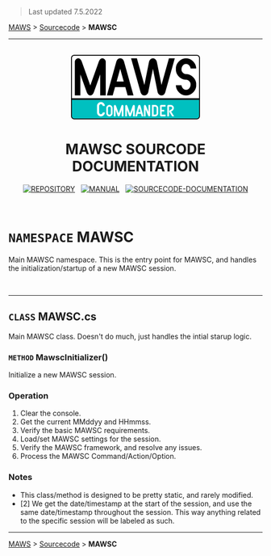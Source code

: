 ﻿> Last updated 7.5.2022

[MAWS](https://github.com/spectrum-health-systems/MAWSC) &gt; [Sourcecode](../Sourcecode/MAWSC-Sourcecode.md) &gt;  **MAWSC**

***

<br>

<div align="center">

  <img src="../../.github//Logos/maws-logo-commander-512x256.png" alt="MAWSC logo" width="256">
  <h1> 
    MAWSC SOURCODE DOCUMENTATION
  </h1>

  [![REPOSITORY](https://img.shields.io/badge/REPOSITORY-550055?style=for-the-badge)](https://github.com/spectrum-health-systems/MAWSC)&nbsp;&nbsp;&nbsp;[![MANUAL](https://img.shields.io/badge/MANUAL-550055?style=for-the-badge)](../Manual/MAWSC-Manual.md)&nbsp;&nbsp;&nbsp;[![SOURCECODE-DOCUMENTATION](https://img.shields.io/badge/SOURCECODE%20DOCUMENTATION-8e008e?style=for-the-badge)](MAWSC-Sourcecode.md)

</div>

<br>

# `NAMESPACE` MAWSC
Main MAWSC namespace. This is the entry point for MAWSC, and handles the initialization/startup of a new MAWSC session.

<br>

***

## `CLASS` MAWSC.cs
Main MAWSC class. Doesn't do much, just handles the intial starup logic.

### `METHOD` MawscInitializer()
Initialize a new MAWSC session.

### Operation
1. Clear the console.
2. Get the current MMddyy and HHmmss.
3. Verify the basic MAWSC requirements.
4. Load/set MAWSC settings for the session.
5. Verify the MAWSC framework, and resolve any issues.
6. Process the MAWSC Command/Action/Option.

### Notes
* This class/method is designed to be pretty static, and rarely modified.
* [2] We get the date/timestamp at the start of the session, and use the same date/timestamp throughout the session. This way anything related to the specific session will be labeled as such.

***

[MAWS](https://github.com/spectrum-health-systems/MAWSC) &gt; [Sourcecode](../Sourcecode/MAWSC-Sourcecode.md) &gt;  **MAWSC**